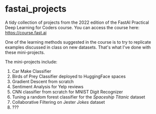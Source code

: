 # fastai_projects

A tidy collection of projects from the 2022 edition of the FastAI Practical Deep Learning for Coders course.
You can access the course here: https://course.fast.ai

One of the learning methods suggested in the course is to try to replicate examples discussed in class on new datasets. That's what I've done with these mini-projects.


The mini-projects include:
1. Car Make Classifier
2. Birds of Prey Classifier deployed to HuggingFace spaces
3. Gradient Descent from scratch
4. Sentiment Analysis for Yelp reviews
5. CNN classifier from scratch for MNIST Digit Recognizer
6. Tuning a random forest classifier for the *Spaceship Titanic* dataset
7. Collaborative Filtering on Jester *Jokes* dataset
8. ???
